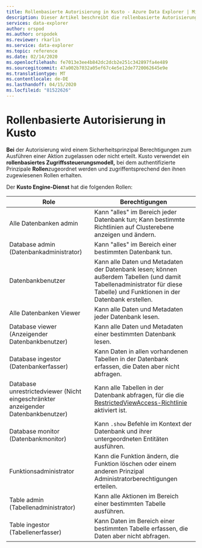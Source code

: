 ```yaml
---
title: Rollenbasierte Autorisierung in Kusto - Azure Data Explorer | Microsoft Docs
description: Dieser Artikel beschreibt die rollenbasierte Autorisierung in Kusto in Azure Data Explorer.
services: data-explorer
author: orspod
ms.author: orspodek
ms.reviewer: rkarlin
ms.service: data-explorer
ms.topic: reference
ms.date: 02/14/2020
ms.openlocfilehash: fe7013e3ee4b842dc2dcb2e251c342897fa4e489
ms.sourcegitcommit: 47a002b7032a05ef67c4e5e12de7720062645e9e
ms.translationtype: MT
ms.contentlocale: de-DE
ms.lasthandoff: 04/15/2020
ms.locfileid: "81522626"
---
```

# <a name="role-based-authorization-in-kusto"></a>Rollenbasierte Autorisierung in Kusto



**Bei** der Autorisierung wird einem Sicherheitsprinzipal Berechtigungen zum Ausführen einer Aktion zugelassen oder nicht erteilt.
Kusto verwendet ein **rollenbasiertes Zugriffssteuerungsmodell,** bei dem authentifizierte Prinzipale **Rollen**zugeordnet werden und zugriffentsprechend den ihnen zugewiesenen Rollen erhalten.

Der **Kusto Engine-Dienst** hat die folgenden Rollen:

|Role                       |Berechtigungen                                                                                                                                                  |
|---------------------------|-------------------------------------------------------------------------------------------------------------------------------------------------------------|
|Alle Datenbanken admin        |Kann "alles" im Bereich jeder Datenbank tun; Kann bestimmte Richtlinien auf Clusterebene anzeigen und ändern.                                                           |
|Database admin (Datenbankadministrator)             |Kann "alles" im Bereich einer bestimmten Datenbank tun.                                                                                                     |
|Datenbankbenutzer              |Kann alle Daten und Metadaten der Datenbank lesen; können außerdem Tabellen (und damit Tabellenadministrator für diese Tabelle) und Funktionen in der Datenbank erstellen.|
|Alle Datenbanken Viewer       |Kann alle Daten und Metadaten jeder Datenbank lesen.                                                                                                              |
|Database viewer (Anzeigender Datenbankbenutzer)            |Kann alle Daten und Metadaten einer bestimmten Datenbank lesen.                                                                                                     |
|Database ingestor (Datenbankerfasser)          |Kann Daten in allen vorhandenen Tabellen in der Datenbank erfassen, die Daten aber nicht abfragen.                                                                              |
|Database unrestrictedviewer (Nicht eingeschränkter anzeigender Datenbankbenutzer)|Kann alle Tabellen in der Datenbank abfragen, für die die [RestrictedViewAccess-Richtlinie](../restrictedviewaccess-policy.md) aktiviert ist.                                |
|Database monitor (Datenbankmonitor)           |Kann `.show` Befehle im Kontext der Datenbank und ihrer untergeordneten Entitäten ausführen.                                                                          |
|Funktionsadministrator             |Kann die Funktion ändern, die Funktion löschen oder einem anderen Prinzipal Administratorberechtigungen erteilen.                                                                         |
|Table admin (Tabellenadministrator)                |Kann alle Aktionen im Bereich einer bestimmten Tabelle ausführen.                                                                                                          |
|Table ingestor (Tabellenerfasser)             |Kann Daten im Bereich einer bestimmten Tabelle erfassen, die Daten aber nicht abfragen.                                                                                  |
